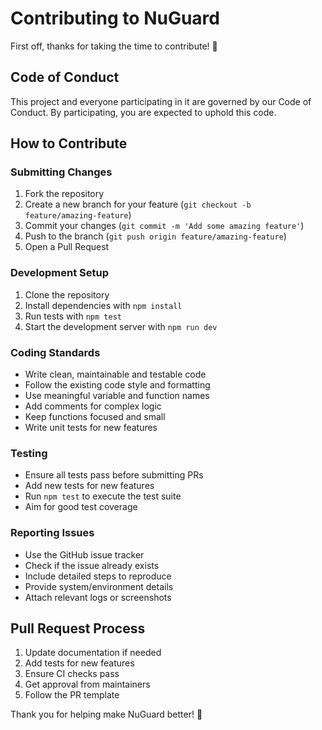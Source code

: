 # Contributing to NuGuard

First off, thanks for taking the time to contribute! 🎉

## Code of Conduct

This project and everyone participating in it are governed by our Code of Conduct. By participating, you are expected to uphold this code.

## How to Contribute

### Submitting Changes

1. Fork the repository
2. Create a new branch for your feature (`git checkout -b feature/amazing-feature`)
3. Commit your changes (`git commit -m 'Add some amazing feature'`)
4. Push to the branch (`git push origin feature/amazing-feature`)
5. Open a Pull Request

### Development Setup

1. Clone the repository
2. Install dependencies with `npm install`
3. Run tests with `npm test`
4. Start the development server with `npm run dev`

### Coding Standards

- Write clean, maintainable and testable code
- Follow the existing code style and formatting
- Use meaningful variable and function names
- Add comments for complex logic
- Keep functions focused and small
- Write unit tests for new features

### Testing

- Ensure all tests pass before submitting PRs
- Add new tests for new features
- Run `npm test` to execute the test suite
- Aim for good test coverage

### Reporting Issues

- Use the GitHub issue tracker
- Check if the issue already exists
- Include detailed steps to reproduce
- Provide system/environment details
- Attach relevant logs or screenshots

## Pull Request Process

1. Update documentation if needed
2. Add tests for new features
3. Ensure CI checks pass
4. Get approval from maintainers
5. Follow the PR template

Thank you for helping make NuGuard better! 🚀
